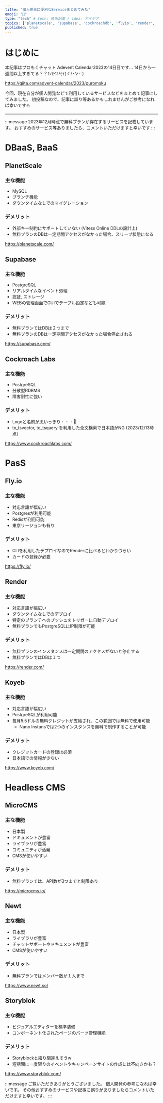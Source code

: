 ```yaml
---
title: "個人開発に便利なServiceまとめてみた"
emoji: "🐷"
type: "tech" # tech: 技術記事 / idea: アイデア
topics: ['planetscale', 'supabase', 'cockroachdb', 'flyio', 'render', 'microcms', 'newt']
published: true
---
```


# はじめに

本記事はプロもくチャット Adevent Calendar2023の14日目です...
14日から一週間以上すぎてる？？ｷﾉｾｲｷﾉｾｲ(ヾﾉ･∀･`)

https://qiita.com/advent-calendar/2023/puromoku

今回、現在自分が個人開発などで利用しているサービスなどをまとめて記事にしてみました。
初投稿なので、記事に誤り等あるかもしれませんがご参考になれば幸いです⛄️

---

:::message
2023年12月時点で無料プランが存在するサービスを記載しています。
おすすめのサービス等ありましたら、コメントいただけますと幸いです
:::

# DBaaS, BaaS

## PlanetScale
### 主な機能
 - MySQL
 - ブランチ機能
 - ダウンタイムなしでのマイグレーション
### デメリット
 - 外部キー制約にサポートしていない (Vitess Online DDLの設計上) 
 - 無料プランのDBは一定期間アクセスがなかった場合、スリープ状態になる

https://planetscale.com/

## Supabase
### 主な機能
 - PostgreSQL
 - リアルタイムなイベント処理
 - 認証, ストレージ
 - WEBの管理画面でGUIでテーブル設定なども可能
### デメリット
 - 無料プランではDBは２つまで
 - 無料プランのDBは一定期間アクセスがなかった場合停止される

https://supabase.com/

## Cockroach Labs
### 主な機能
 - PostgreSQL
 - 分散型RDBMS
 - 障害耐性に強い
### デメリット
 - Logoと名前が思いっきり・・・🥺
 - to_tsvector, to_tsquery を利用した全文検索で日本語がNG (2023/12/13時点）

https://www.cockroachlabs.com/

# PasS

## Fly.io
### 主な機能
 - 対応言語が幅広い
 - Postgresが利用可能
 - Redisが利用可能
 - 東京リージョンも有り
### デメリット
 - CLIを利用したデプロイなのでRenderに比べるとわかりづらい
 - カードの登録が必要

https://fly.io/

## Render
### 主な機能
 - 対応言語が幅広い
 - ダウンタイムなしでのデプロイ
 - 特定のブランチへのプッシュをトリガーに自動デプロイ
 - 無料プランでもPostgreSQLにIP制限が可能
### デメリット
 - 無料プランのインスタンスは一定期間のアクセスがないと停止する
 - 無料プランではDBは１つ

https://render.com/

## Koyeb
### 主な機能
 - 対応言語が幅広い
 - PostgreSQLが利用可能
 - 毎月5.5ドルの無料クレジットが支給され、この範囲では無料で使用可能
   - Nano Instansでは2つのインスタンスを無料で制作することが可能
### デメリット
 - クレジットカードの登録は必須
 - 日本語での情報が少ない

https://www.koyeb.com/

# Headless CMS

## MicroCMS
### 主な機能
 - 日本製
 - ドキュメントが豊富
 - ライブラリが豊富
 - コミュニティが活発
 - CMSが使いやすい
### デメリット
 - 無料プランでは、API数が3つまでと制限あり

https://microcms.io/

## Newt
### 主な機能
 - 日本製
 - ライブラリが豊富
 - チャットサポートやドキュメントが豊富
 - CMSが使いやすい
### デメリット
 - 無料プランではメンバー数が１人まで

https://www.newt.so/

## Storyblok
### 主な機能
 - ビジュアルエディターを標準装備
 - コンポーネント化されたページのパーツ管理機能
### デメリット
 - Storyblockと綴り間違えそうw
 - 短期間に一度限りのイベントやキャンペーンサイトの作成には不向きかも？

https://www.storyblok.com/


:::message
ご覧いただきありがとうございました。
個人開発の参考になれば幸いです。
その他おすすめのサービスや記事に誤りがありましたらコメントいただけますと幸いです。
:::